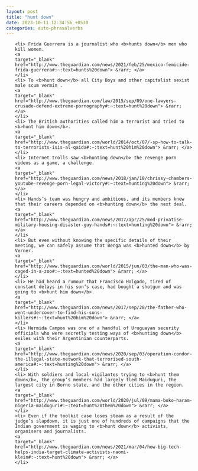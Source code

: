 ```yaml
---
layout: post
title: "hunt down"
date: 2023-10-11 12:34:56 +0530
categories: auto-phrasalverbs
---
```

<ol>

    <li> Frida Guerrera is a journalist who <b>hunts down</b> men who kill women.
    <a 
    target="_blank" 
    href="http://www.theguardian.com/news/2021/feb/25/mexico-femicide-frida-guerrera#:~:text=hunts%20down"> &rarr; </a>
    </li>
    <li> To <b>hunt down</b> all City Boys and other capitalist sexist male scum vermin .
    <a 
    target="_blank" 
    href="http://www.theguardian.com/law/2015/sep/09/one-lawyers-crusade-defend-extreme-pornography#:~:text=hunt%20down"> &rarr; </a>
    </li>
    <li> The British authorities called him a terrorist and tried to <b>hunt him down</b>.
    <a 
    target="_blank" 
    href="http://www.theguardian.com/world/2014/oct/07/-sp-how-to-talk-to-terrorists-isis-al-qaida#:~:text=hunt%20him%20down"> &rarr; </a>
    </li>
    <li> Internet trolls saw <b>hunting down</b> the revenge porn videos as a game, a challenge.
    <a 
    target="_blank" 
    href="http://www.theguardian.com/news/2018/jan/18/chrissy-chambers-youtube-revenge-porn-legal-victory#:~:text=hunting%20down"> &rarr; </a>
    </li>
    <li> Hands’s team was hungry and ambitious, and its members knew that their careers depended on <b>hunting down</b> the next deal.
    <a 
    target="_blank" 
    href="http://www.theguardian.com/news/2017/apr/25/mod-privatise-military-housing-disaster-guy-hands#:~:text=hunting%20down"> &rarr; </a>
    </li>
    <li> But even without knowing the specific details of their meeting, we can safely assume that Benga was <b>hunted down</b> by Verner.
    <a 
    target="_blank" 
    href="http://www.theguardian.com/world/2015/jun/03/the-man-who-was-caged-in-a-zoo#:~:text=hunted%20down"> &rarr; </a>
    </li>
    <li> He had heard a rumour that Francisco Holgado, tired of constant delays in his son’s case, had bought a shotgun and was going to <b>hunt him down</b>.
    <a 
    target="_blank" 
    href="http://www.theguardian.com/news/2017/sep/28/the-father-who-went-undercover-to-find-his-sons-killers#:~:text=hunt%20him%20down"> &rarr; </a>
    </li>
    <li> Hermida Campos was one of a handful of Uruguayan security officials who were secretly testing ways of <b>hunting down</b> exiles with their Argentinian counterparts.
    <a 
    target="_blank" 
    href="http://www.theguardian.com/news/2020/sep/03/operation-condor-the-illegal-state-network-that-terrorised-south-america#:~:text=hunting%20down"> &rarr; </a>
    </li>
    <li> With soldiers and local vigilantes trying to <b>hunt them down</b>, the group’s members had largely fled Maiduguri, the largest city in Borno state, and the other cities in the region.
    <a 
    target="_blank" 
    href="http://www.theguardian.com/world/2020/jul/09/mama-boko-haram-nigeria-maiduguri#:~:text=hunt%20them%20down"> &rarr; </a>
    </li>
    <li> Even if the toolkit case loses steam as a result of the judge’s slapdown, it is just one of hundreds of campaigns that the Indian government is waging to <b>hunt down</b> activists, organisers and journalists.
    <a 
    target="_blank" 
    href="http://www.theguardian.com/news/2021/mar/04/how-big-tech-helps-india-target-climate-activists-naomi-klein#:~:text=hunt%20down"> &rarr; </a>
    </li>